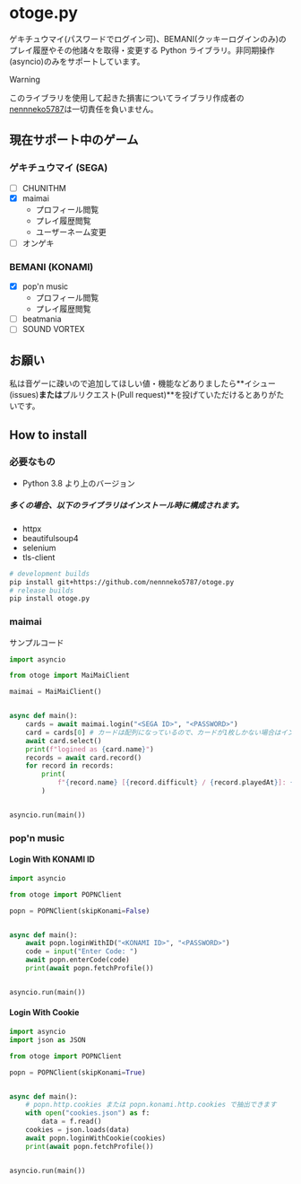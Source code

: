 # otoge.py

ゲキチュウマイ(パスワードでログイン可)、BEMANI(クッキーログインのみ)のプレイ履歴やその他諸々を取得・変更する Python ライブラリ。非同期操作(asyncio)のみをサポートしています。

> [!Warning]
> このライブラリを使用して起きた損害についてライブラリ作成者の[nennneko5787](https://x.com/Fng1Bot)は一切責任を負いません。

## 現在サポート中のゲーム

### ゲキチュウマイ (SEGA)

- [ ] CHUNITHM
- [x] maimai
  - プロフィール閲覧
  - プレイ履歴閲覧
  - ユーザーネーム変更
- [ ] オンゲキ

### BEMANI (KONAMI)

- [x] pop'n music
  - プロフィール閲覧
  - プレイ履歴閲覧
- [ ] beatmania
- [ ] SOUND VORTEX

## お願い

私は音ゲーに疎いので追加してほしい値・機能などありましたら**イシュー(issues)**または**プルリクエスト(Pull request)**を投げていただけるとありがたいです。

## How to install

### 必要なもの

- Python 3.8 より上のバージョン

##### 多くの場合、以下のライブラリはインストール時に構成されます。

- httpx
- beautifulsoup4
- selenium
- tls-client

```bash
# development builds
pip install git+https://github.com/nennneko5787/otoge.py
# release builds
pip install otoge.py
```

### maimai

サンプルコード

```python
import asyncio

from otoge import MaiMaiClient

maimai = MaiMaiClient()


async def main():
    cards = await maimai.login("<SEGA ID>", "<PASSWORD>")
    card = cards[0] # カードは配列になっているので、カードが1枚しかない場合はインデックスでログイン、カードが2枚以上ある場合はforループを回してカードを探す
    await card.select()
    print(f"logined as {card.name}")
    records = await card.record()
    for record in records:
        print(
            f"{record.name} [{record.difficult} / {record.playedAt}]: {record.scoreRank} ({record.percentage})"
        )


asyncio.run(main())

```

### pop'n music

#### Login With KONAMI ID

```python
import asyncio

from otoge import POPNClient

popn = POPNClient(skipKonami=False)


async def main():
    await popn.loginWithID("<KONAMI ID>", "<PASSWORD>")
    code = input("Enter Code: ")
    await popn.enterCode(code)
    print(await popn.fetchProfile())


asyncio.run(main())

```

#### Login With Cookie

```python
import asyncio
import json as JSON

from otoge import POPNClient

popn = POPNClient(skipKonami=True)


async def main():
    # popn.http.cookies または popn.konami.http.cookies で抽出できます
    with open("cookies.json") as f:
        data = f.read()
    cookies = json.loads(data)
    await popn.loginWithCookie(cookies)
    print(await popn.fetchProfile())


asyncio.run(main())

```
